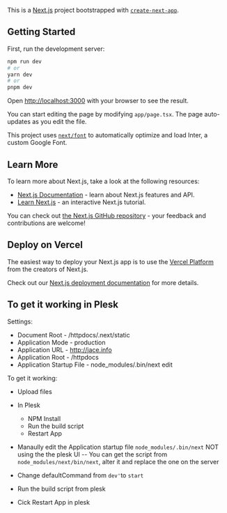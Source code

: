 This is a [Next.js](https://nextjs.org/) project bootstrapped with [`create-next-app`](https://github.com/vercel/next.js/tree/canary/packages/create-next-app).

## Getting Started

First, run the development server:

```bash
npm run dev
# or
yarn dev
# or
pnpm dev
```

Open [http://localhost:3000](http://localhost:3000) with your browser to see the result.

You can start editing the page by modifying `app/page.tsx`. The page auto-updates as you edit the file.

This project uses [`next/font`](https://nextjs.org/docs/basic-features/font-optimization) to automatically optimize and load Inter, a custom Google Font.

## Learn More

To learn more about Next.js, take a look at the following resources:

- [Next.js Documentation](https://nextjs.org/docs) - learn about Next.js features and API.
- [Learn Next.js](https://nextjs.org/learn) - an interactive Next.js tutorial.

You can check out [the Next.js GitHub repository](https://github.com/vercel/next.js/) - your feedback and contributions are welcome!

## Deploy on Vercel

The easiest way to deploy your Next.js app is to use the [Vercel Platform](https://vercel.com/new?utm_medium=default-template&filter=next.js&utm_source=create-next-app&utm_campaign=create-next-app-readme) from the creators of Next.js.

Check out our [Next.js deployment documentation](https://nextjs.org/docs/deployment) for more details.

## To get it working in Plesk

Settings:

- Document Root - /httpdocs/.next/static
- Application Mode - production
- Application URL - http://jace.info
- Application Root - /httpdocs
- Application Startup File - node_modules/.bin/next edit

To get it working:

- Upload files
- In Plesk

  - NPM Install
  - Run the build script
  - Restart App

- Manaully edit the Application startup file `node_modules/.bin/next` NOT using the the plesk UI
  -- You can get the script from `node_modules/next/bin/next`, alter it and replace the one on the server
- Change defaultCommand from `dev'`to `start`
- Run the build script from plesk
- Cick Restart App in plesk
